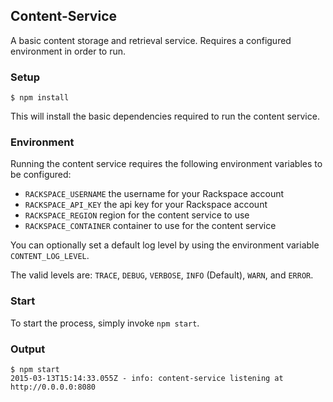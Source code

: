 ## Content-Service

A basic content storage and retrieval service. Requires a configured environment in order to run.

### Setup

```
$ npm install
```

This will install the basic dependencies required to run the content service.

### Environment

Running the content service requires the following environment variables to be configured:

- `RACKSPACE_USERNAME` the username for your Rackspace account
- `RACKSPACE_API_KEY` the api key for your Rackspace account
- `RACKSPACE_REGION` region for the content service to use
- `RACKSPACE_CONTAINER` container to use for the content service

You can optionally set a default log level by using the environment variable `CONTENT_LOG_LEVEL`.

The valid levels are: `TRACE`, `DEBUG`, `VERBOSE`, `INFO` (Default), `WARN`, and `ERROR`.

### Start

To start the process, simply invoke `npm start`.

### Output

```
$ npm start
2015-03-13T15:14:33.055Z - info: content-service listening at http://0.0.0.0:8080
```